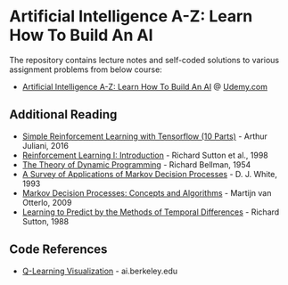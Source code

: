 # Artificial Intelligence A-Z: Learn How To Build An AI
The repository contains lecture notes and self-coded solutions to various assignment problems from below course:<br>
- [Artificial Intelligence A-Z: Learn How To Build An AI](https://www.udemy.com/artificial-intelligence-az/) @ [Udemy.com](https://www.udemy.com/)


## Additional Reading
- [Simple Reinforcement Learning with Tensorflow (10 Parts)](https://medium.com/emergent-future/simple-reinforcement-learning-with-tensorflow-part-0-q-learning-with-tables-and-neural-networks-d195264329d0) - Arthur Juliani, 2016
- [Reinforcement Learning I: Introduction](http://citeseer.ist.psu.edu/viewdoc/summary?doi=10.1.1.32.7692) - Richard Sutton et al., 1998
- [The Theory of Dynamic Programming](https://www.rand.org/content/dam/rand/pubs/papers/2008/P550.pdf) - Richard Bellman, 1954
- [A Survey of Applications of Markov Decision Processes](http://www.cs.uml.edu/ecg/uploads/AIfall14/MDPApplications3.pdf) - D. J. White, 1993
- [Markov Decision Processes: Concepts and Algorithms](https://pdfs.semanticscholar.org/968b/ab782e52faf0f7957ca0f38b9e9078454afe.pdf) - Martijn van Otterlo, 2009
- [Learning to Predict by the Methods of Temporal Differences](https://link.springer.com/article/10.1007/BF00115009) - Richard Sutton, 1988

## Code References
- [Q-Learning Visualization](http://ai.berkeley.edu/home.html) - ai.berkeley.edu
